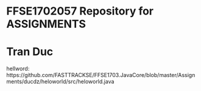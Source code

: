 # FFSE1702057 Repository for ASSIGNMENTS
<h1>Tran Duc</h1>
hellword: https://github.com/FASTTRACKSE/FFSE1703.JavaCore/blob/master/Assignments/ducdz/heloworld/src/heloworld.java